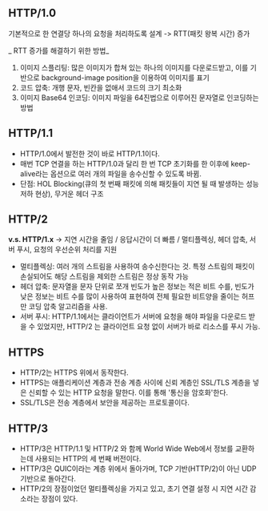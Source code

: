 ## HTTP/1.0
기본적으로 한 연결당 하나의 요청을 처리하도록 설계 -> RTT(패킷 왕복 시간) 증가  

_ RTT 증가를 해결하기 위한 방법_
1. 이미지 스플리팅: 많은 이미지가 합쳐 있는 하나의 이미지를 다운로드받고, 이를 기반으로 background-image position을 이용하여 이미지를 표기  
2. 코드 압축: 개행 문자, 빈칸을 없애서 코드의 크기 최소화
3. 이미지 Base64 인코딩: 이미지 파일을 64진법으로 이루어진 문자열로 인코딩하는 방법

## HTTP/1.1
- HTTP/1.0에서 발전한 것이 바로 HTTP/1.1이다.  
- 매번 TCP 연결을 하는 HTTP/1.0과 달리 한 번 TCP 초기화를 한 이후에 keep-alive라는 옵션으로 여러 개의 파일을 송수신할 수 있도록 바뀜.  
- 단점: HOL Blocking(큐의 첫 번째 패킷에 의해 패킷들이 지연 될 때 발생하는 성능 저하 현상), 무거운 헤더 구조

## HTTP/2
**v.s. HTTP/1.x** → 지연 시간을 줄임 / 응답시간이 더 빠름 / 멀티플렉싱, 헤더 압축, 서버 푸시, 요청의 우선순위 처리를 지원
- 멀티플렉싱: 여러 개의 스트림을 사용하여 송수신한다는 것. 특정 스트림의 패킷이 손실되어도 해당 스트림을 제외한 스트림은 정상 동작 가능
- 헤더 압축: 문자열을 문자 단위로 쪼개 빈도가 높은 정보는 적은 비트 수를, 빈도가 낮은 정보는 비트 수를 많이 사용하여 표현하여 전체 필요한 비트양을 줄이는 허프만 코딩 압축 알고리즘을 사용.
- 서버 푸시: HTTP/1.1에서는 클라이언트가 서버에 요청을 해야 파일을 다운로드 받을 수 있었지만, HTTP/2 는 클라이언트 요청 없이 서버가 바로 리소스를 푸시 가능.

## HTTPS
- HTTP/2는 HTTPS 위에서 동작한다.  
- HTTPS는 애플리케이션 계층과 전송 계층 사이에 신뢰 계층인 SSL/TLS 계층을 넣은 신뢰할 수 있는 HTTP 요청을 말한다. 이를 통해 '통신을 암호화'한다.  
- SSL/TLS은 전송 계층에서 보안을 제공하는 프로토콜이다.

## HTTP/3
- HTTP/3은 HTTP/1.1 및 HTTP/2 와 함께 World Wide Web에서 정보를 교환하는데 사용되는 HTTP의 세 번째 버전이다.
- HTTP/3은 QUIC이라는 계층 위에서 돌아가며, TCP 기반(HTTP/2)이 아닌 UDP 기반으로 돌아간다.
- HTTP/2의 장점이었던 멀티플렉싱을 가지고 있고, 초기 연결 설정 시 지연 시간 감소라는 장점이 있다.
